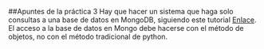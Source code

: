 ##Apuntes de la práctica 3
Hay que hacer un sistema que haga solo consultas a una base de datos en MongoDB, siguiendo este tutorial [Enlace](https://docs.mongodb.com/getting-started/python/import-data/). El acceso a la base de datos en Mongo debe hacerse
con el método de objetos, no con el método tradicional de python. 
